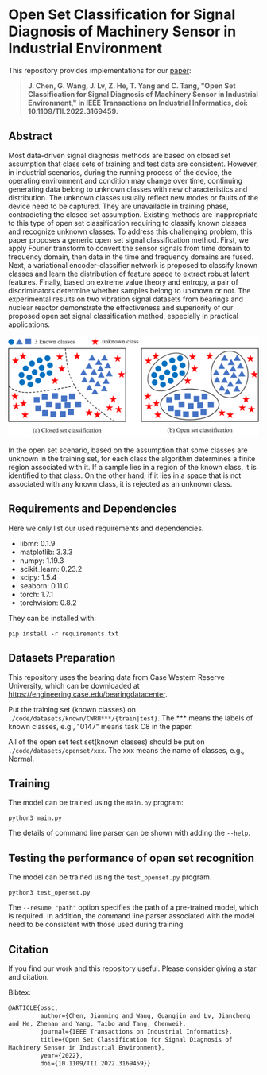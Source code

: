# Open Set Classification for Signal Diagnosis of Machinery Sensor in Industrial Environment  

This repository provides implementations for our [paper](https://ieeexplore.ieee.org/document/9763052/):

> **J. Chen, G. Wang, J. Lv, Z. He, T. Yang and C. Tang, "Open Set Classification for Signal Diagnosis of Machinery Sensor in Industrial Environment," in IEEE Transactions on Industrial Informatics, doi: 10.1109/TII.2022.3169459.**

## Abstract
Most data-driven signal diagnosis methods are based on closed set assumption that class sets of training and test data are consistent. However, in industrial scenarios, during the running process of the device, the operating environment and condition may change over time, continuing generating data belong to unknown classes with new characteristics and distribution. The unknown classes usually reflect new modes or faults of the device need to be captured. They are unavailable in training phase, contradicting the closed set assumption. Existing methods are inappropriate to this type of open set classification requiring to classify known classes and recognize unknown classes. To address this challenging problem, this paper proposes a generic open set signal classification method. First, we apply Fourier transform to convert the sensor signals from time domain to frequency domain, then data in the time and frequency domains are fused. Next, a variational encoder-classifier network is proposed to classify known classes and learn the distribution of feature space to extract robust latent features. Finally, based on extreme value theory and entropy, a pair of discriminators determine whether samples belong to unknown or not. The experimental results on two vibration signal datasets from bearings and nuclear reactor demonstrate the effectiveness and superiority of our proposed open set signal classification method, especially in practical applications.

![](figure/openset_problem.jpg)

In the open set scenario, based on the assumption that some classes are unknown in the training set, for each class the algorithm determines a finite region associated with it. If a sample lies in a region of the known class, it is identified to that class. On the other hand, if it lies in a space that is not associated with any known class, it is rejected as an unknown class.

## Requirements and Dependencies

Here we only list our used requirements and dependencies.

* libmr: 0.1.9
* matplotlib: 3.3.3
* numpy: 1.19.3
* scikit_learn: 0.23.2
* scipy: 1.5.4
* seaborn: 0.11.0
* torch: 1.7.1
* torchvision: 0.8.2

They can be installed with:

```
pip install -r requirements.txt
```

## Datasets Preparation

This repository uses the bearing data from Case Western Reserve University, which can be downloaded at https://engineering.case.edu/bearingdatacenter.

Put the training set (known classes) on `./code/datasets/known/CWRU***/{train|test}`. The *** means the labels of known classes, e.g., "0147" means task C8 in the paper.

All of the open set test set(known classes) should be put on `./code/datasets/openset/xxx`. The xxx means the name of classes, e.g., Normal.

## Training

The model can be trained using the `main.py` program:

	python3 main.py

The details of command line parser can be shown with adding the `--help`.

## Testing the performance of open set recognition

The model can be trained using the `test_openset.py` program.

	python3 test_openset.py
	
The `--resume "path"` option specifies the path of a pre-trained model, which is required. In addition, the command line parser associated with the model need to be consistent with those used during training.

## Citation

If you find our work and this repository useful. Please consider giving a star and citation.

Bibtex:
```
@ARTICLE{ossc,
         author={Chen, Jianming and Wang, Guangjin and Lv, Jiancheng and He, Zhenan and Yang, Taibo and Tang, Chenwei},
         journal={IEEE Transactions on Industrial Informatics},
         title={Open Set Classification for Signal Diagnosis of Machinery Sensor in Industrial Environment},
         year={2022},
         doi={10.1109/TII.2022.3169459}}
```
